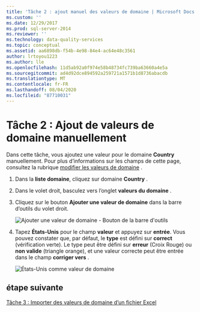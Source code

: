 ```yaml
---
title: 'Tâche 2 : ajout manuel des valeurs de domaine | Microsoft Docs'
ms.custom: ''
ms.date: 12/29/2017
ms.prod: sql-server-2014
ms.reviewer: ''
ms.technology: data-quality-services
ms.topic: conceptual
ms.assetid: aa6898db-f54b-4e98-84e4-ac64e48c3561
author: lrtoyou1223
ms.author: lle
ms.openlocfilehash: 11d5ab92a0f974e58b48734fc739ba63660a4e5a
ms.sourcegitcommit: ad4d92dce894592a259721a1571b1d8736abacdb
ms.translationtype: MT
ms.contentlocale: fr-FR
ms.lasthandoff: 08/04/2020
ms.locfileid: "87710031"
---
```

# <a name="task-2-adding-domain-values-manually"></a>Tâche 2 : Ajout de valeurs de domaine manuellement
  Dans cette tâche, vous ajoutez une valeur pour le domaine **Country** manuellement. Pour plus d’informations sur les champs de cette page, consultez la rubrique [modifier les valeurs de domaine](https://msdn.microsoft.com/library/hh510408.aspx) .  
  
1.  Dans la **liste domaine**, cliquez sur domaine **Country** .  
  
2.  Dans le volet droit, basculez vers l’onglet **valeurs du domaine** .  
  
3.  Cliquez sur le bouton **Ajouter une valeur de domaine** dans la barre d’outils du volet droit.  
  
     ![Ajouter une valeur de domaine - Bouton de la barre d'outils](../../2014/tutorials/media/et-addingdomainvaluesmanually-01.jpg "Ajouter une valeur de domaine - Bouton de la barre d'outils")  
  
4.  Tapez **États-Unis** pour le champ **valeur** et appuyez sur **entrée**. Vous pouvez constater que, par défaut, le **type** est défini sur **correct** (vérification verte). Le type peut être défini sur **erreur** (Croix Rouge) ou **non valide** (triangle orange), et une valeur correcte peut être entrée dans le champ **corriger vers** .  
  
     ![États-Unis comme valeur de domaine](../../2014/tutorials/media/et-addingdomainvaluesmanually-02.jpg "États-Unis comme valeur de domaine")  
  
## <a name="next-step"></a>étape suivante  
 [Tâche 3 : Importer des valeurs de domaine d’un fichier Excel](../../2014/tutorials/task-3-importing-domain-values-from-an-excel-file.md)  
  
  
